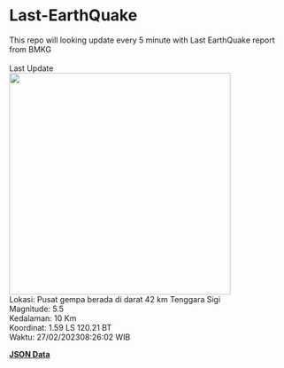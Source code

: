 # Last-EarthQuake
This repo will looking update every 5 minute with Last EarthQuake report from BMKG
<br>
<br>
Last Update
<br>
<img src="https://ews.bmkg.go.id/TEWS/data/20230227082602.mmi.jpg?90652xdmqnjc546hur3ff9e" width="400"/>
<br>
Lokasi: Pusat gempa berada di darat 42 km Tenggara Sigi <br>
Magnitude: 5.5 <br>
Kedalaman: 10 Km <br>
Koordinat: 1.59 LS 120.21 BT <br>
Waktu: 27/02/202308:26:02 WIB <br>

<a href="./data/data.json">**JSON Data**</a>

